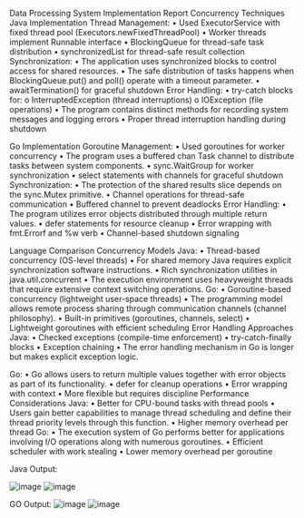Data Processing System Implementation Report
Concurrency Techniques
Java Implementation
Thread Management:
•	Used ExecutorService with fixed thread pool (Executors.newFixedThreadPool)
•	Worker threads implement Runnable interface
•	BlockingQueue for thread-safe task distribution
•	synchronizedList for thread-safe result collection
Synchronization:
•	The application uses synchronized blocks to control access for shared resources. 
•	The safe distribution of tasks happens when BlockingQueue.put() and poll() operate with a timeout parameter.
•	awaitTermination() for graceful shutdown
Error Handling:
•	try-catch blocks for:
o	InterruptedException (thread interruptions)
o	IOException (file operations)
•	The program contains distinct methods for recording system messages and logging errors
•	Proper thread interruption handling during shutdown

Go Implementation
Goroutine Management:
•	Used goroutines for worker concurrency
•	The program uses a buffered chan Task channel to distribute tasks between system components.
•	sync.WaitGroup for worker synchronization
•	select statements with channels for graceful shutdown
Synchronization:
•	The protection of the shared results slice depends on the sync.Mutex primitive.
•	Channel operations for thread-safe communication
•	Buffered channel to prevent deadlocks
Error Handling:
•	The program utilizes error objects distributed through multiple return values.
•	defer statements for resource cleanup
•	Error wrapping with fmt.Errorf and %w verb
•	Channel-based shutdown signaling

Language Comparison
Concurrency Models
Java:
•	Thread-based concurrency (OS-level threads)
•	For shared memory Java requires explicit synchronization software instructions.
•	Rich synchronization utilities in java.util.concurrent
•	The execution environment uses heavyweight threads that require extensive context switching operations.
Go:
•	Goroutine-based concurrency (lightweight user-space threads)
•	The programming model allows remote process sharing through communication channels (channel philosophy).
•	Built-in primitives (goroutines, channels, select)
•	Lightweight goroutines with efficient scheduling
Error Handling Approaches
Java:
•	Checked exceptions (compile-time enforcement)
•	try-catch-finally blocks
•	Exception chaining
•	The error handling mechanism in Go is longer but makes explicit exception logic.

Go:
•	Go allows users to return multiple values together with error objects as part of its functionality.
•	defer for cleanup operations
•	Error wrapping with context
•	More flexible but requires discipline
Performance Considerations
Java:
•	Better for CPU-bound tasks with thread pools
•	Users gain better capabilities to manage thread scheduling and define their thread priority levels through this function.
•	Higher memory overhead per thread
Go:
•	The execution system of Go performs better for applications involving I/O operations along with numerous goroutines.
•	Efficient scheduler with work stealing
•	Lower memory overhead per goroutine

Java Output:

![image](https://github.com/user-attachments/assets/ad8ff233-98a3-4e58-ac35-a2716d2cb298)
![image](https://github.com/user-attachments/assets/31624f36-fc5e-4289-9849-ca061f51f187)

 
GO Output:
![image](https://github.com/user-attachments/assets/f89369a1-5a65-422f-9a5c-73dd95b76ef7)
![image](https://github.com/user-attachments/assets/e28e6530-c7ac-40f2-9af3-831417b1b103)

 

